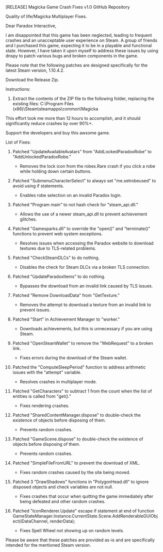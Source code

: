 [RELEASE] Magicka Game Crash Fixes v1.0 GitHub Repository

Quality of life/Magicka Multiplayer Fixes.

Dear Paradox Interactive,

I am disappointed that this game has been neglected, leading to frequent crashes and an unacceptable user experience on Steam. A group of friends and I purchased this game, expecting it to be in a playable and functional state. However, I have taken it upon myself to address these issues by using dnspy to patch various bugs and broken components in the game.

Please note that the following patches are designed specifically for the latest Steam version, 1.10.4.2.

Download the Release Zip.

Instructions:

1. Extract the contents of the ZIP file to the following folder, replacing the existing files:
   C:\Program Files (x86)\Steam\steamapps\common\Magicka

This effort took me more than 12 hours to accomplish, and it should significantly reduce crashes by over 90%+.

Support the developers and buy this awsome game.

List of Fixes:

1. Patched "UpdateAvailableAvatars" from "AddLockedParadoxRobe" to "AddUnlockedParadoxRobe."
   - Removes the lock icon from the robes.Rare crash if you click a robe while holding down certain buttons.

2. Patched "SubmenuCharacterSelect" to always set "me.setrobeused" to avoid using if statements.
   - Enables robe selection on an invalid Paradox login.

3. Patched "Program main" to  not hash check for "steam_api.dll."
   - Allows the use of a newer steam_api.dll to prevent achievement glitches.

4. Patched "Gamesparks.dll" to override the "open()" and "terminate()" functions to prevent web system exceptions.
   - Resolves issues when accessing the Paradox website to download textures due to TLS-related problems.

5. Patched "CheckSteamDLCs" to do nothing.
   - Disables the check for Steam DLCs via a broken TLS connection.

6. Patched "UpdateParadoxItems" to do nothing.
   - Bypasses the download from an invalid link caused by TLS issues.

7. Patched "Remove DownloadData" from "GetTexture."
   - Removes the attempt to download a texture from an invalid link to prevent issues.

8. Patched "Start" in Achievement Manager to "worker."
   - Downloads achievements, but this is unnecessary if you are using Steam.

9. Patched "OpenSteamWallet" to remove the "WebRequest" to a broken link.
   - Fixes errors during the download of the Steam wallet.

10. Patched the "ComputeSleepPeriod" function to address arithmetic issues with the "attempt" variable.
    - Resolves crashes in multiplayer mode.

11. Patched "GetCharacters" to subtract 1 from the count when the list of entities is called from "get()."
    - Fixes rendering crashes.

12. Patched "SharedContentManager.dispose" to double-check the existence of objects before disposing of them.
    - Prevents random crashes.

13. Patched "GameScene.dispose" to double-check the existence of objects before disposing of them.
    - Prevents random crashes.

14. Patched "SimpleFileFromURL" to prevent the download of XML.
    - Fixes random crashes caused by the site being moved.

15. Patched 3 "DrawShadows" functions in "PolygonHead.dll" to ignore disposed objects and check variables are not null.
    - Fixes crashes that occur when quitting the game immediately after being defeated and other random crashes.

16. Patched "IconRenderer.Update"  escape if statement at end of function GameStateManager.Instance.CurrentState.Scene.AddRenderableGUIObject(iDataChannel, renderData);
    - Fixes Spell Wheel not showing up on random levels.

Please be aware that these patches are provided as-is and are specifically intended for the mentioned Steam version.
